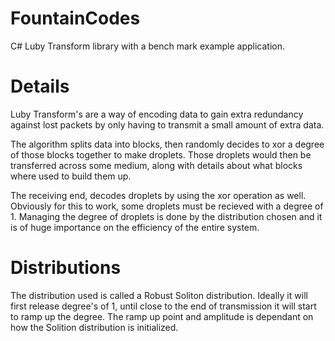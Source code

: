 FountainCodes
=============

C# Luby Transform library with a bench mark example application.


Details
=======

Luby Transform's are a way of encoding data to gain extra redundancy against lost packets by only having to transmit a small amount of extra data.

The algorithm splits data into blocks, then randomly decides to xor a degree of those blocks together to make droplets. Those droplets would then be transferred across some medium, along with details about what blocks where used to build them up.

The receiving end, decodes droplets by using the xor operation as well. Obviously for this to work, some droplets must be recieved with a degree of 1. Managing the degree of droplets is done by the distribution chosen and it is of huge importance on the efficiency of the entire system.


Distributions
=============

The distribution used is called a Robust Soliton distribution. Ideally it will first release degree's of 1, until close to the end of transmission it will start to ramp up the degree. The ramp up point and amplitude is dependant on how the Solition distribution is initialized. 
